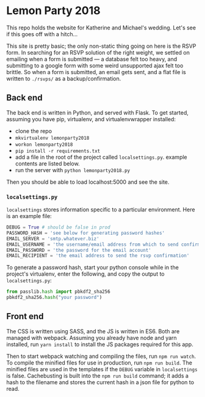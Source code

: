 # Lemon Party 2018
This repo holds the website for Katherine and Michael's wedding. Let's see if
this goes off with a hitch...

This site is pretty basic; the only non-static thing going on here is the RSVP
form. In searching for an RSVP solution of the right weight, we settled on
emailing when a form is submitted — a database felt too heavy, and submitting
to a google form with some weird unsupported ajax felt too brittle. So when a
form is submitted, an email gets sent, and a flat file is written to `./rsvps/`
as a backup/confirmation.

## Back end

The back end is written in Python, and served with Flask. To get started,
assuming you have pip, virtualenv, and virtualenvwrapper installed:

* clone the repo
* `mkvirtualenv lemonparty2018`
* `workon lemonparty2018`
* `pip install -r requirements.txt`
* add a file in the root of the project called `localsettings.py`. example
  contents are listed below.
* run the server with `python lemonparty2018.py`

Then you should be able to load localhost:5000 and see the site.

### `localsettings.py`

`localsettings` stores information specific to a particular environment. Here
is an example file:

```.py
DEBUG = True # should be false in prod
PASSWORD_HASH = 'see below for generating password hashes'
EMAIL_SERVER = 'smtp.whatever.biz'
EMAIL_USERNAME = 'the username/email address from which to send confirmations'
EMAIL_PASSWORD = 'the password for the email account'
EMAIL_RECIPIENT = 'the email address to send the rsvp confirmation'
```

To generate a password hash, start your python console while in the project's
virtualenv, enter the following, and copy the output to `localsettings.py`:

```.py
from passlib.hash import pbkdf2_sha256
pbkdf2_sha256.hash("your password")
```

## Front end

The CSS is written using SASS, and the JS is written in ES6. Both are managed
with webpack. Assuming you already have node and yarn installed, run
`yarn install` to install the JS packages required for this app.

Then to start webpack watching and compiling the files, run `npm run watch`. To
compile the minified files for use in production, run `npm run build`. The
minified files are used in the templates if the `DEBUG` variable in
`localsettings` is false. Cachebusting is built into the `npm run build`
command; it adds a hash to the filename and stores the current hash in a json
file for python to read.

